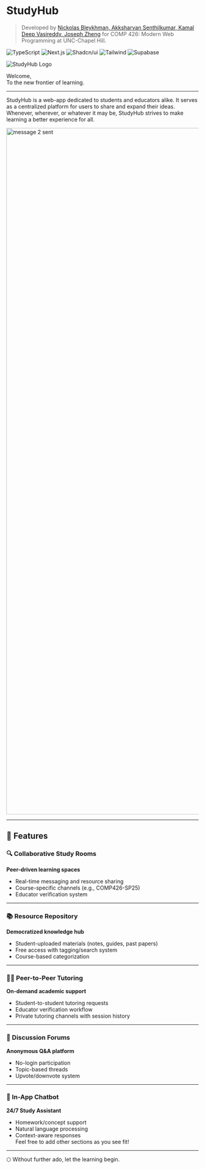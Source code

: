 # StudyHub

> Developed by [Nickolas Bleykhman, Akksharvan Senthilkumar, Kamal Deep Vasireddy, Joseph Zheng]() for COMP 426: Modern Web Programming at UNC-Chapel Hill.

![TypeScript](https://img.shields.io/badge/-TypeScript-05122A?style=flat&logo=typescript)
![Next.js](https://img.shields.io/badge/-Next.js-05122A?style=flat&logo=nextdotjs)
![Shadcn/ui](https://img.shields.io/badge/-Shadcn_UI-05122A?style=flat&logo=shadcnui)
![Tailwind](https://img.shields.io/badge/-Tailwind-05122A?style=flat&logo=tailwindcss)
![Supabase](https://img.shields.io/badge/-Supabase-05122A?style=flat&logo=supabase)

![StudyHub Logo](<img width="1491" alt="Screenshot 2025-04-30 at 12 02 11 AM" src="https://github.com/user-attachments/assets/933d634d-de38-4239-b4e8-878a8dd34817" />)

Welcome,  
 To the new frontier of learning.


---

StudyHub is a web-app dedicated to students and educators alike. It serves as a centralized platform for users to share and expand their ideas. Whenever, wherever, or whatever it may be, StudyHub strives to make learning a better experience for all.

 <img width="1800" alt="message 2 sent" src="https://github.com/user-attachments/assets/44609564-8940-4f02-b9d6-cc2c54e84a07" />
 
 ---
 
 ## 🚀 Features
 
 ### 🔍 Collaborative Study Rooms
  **Peer-driven learning spaces**  
  - Real-time messaging and resource sharing  
  - Course-specific channels (e.g., COMP426-SP25)  
  - Educator verification system  
  
  ---
  
  ### 📚 Resource Repository
  **Democratized knowledge hub**  
  - Student-uploaded materials (notes, guides, past papers)  
  - Free access with tagging/search system  
  - Course-based categorization  
  
  ---
  
  ### 👩🏫 Peer-to-Peer Tutoring
  **On-demand academic support**  
  - Student-to-student tutoring requests  
  - Educator verification workflow  
  - Private tutoring channels with session history  
  
  
  ---
  
  ### 💬 Discussion Forums
  **Anonymous Q&A platform**  
  - No-login participation  
  - Topic-based threads  
  - Upvote/downvote system  
  
  
  ---
  
  ### 🤖 In-App Chatbot
  **24/7 Study Assistant**  
  - Homework/concept support  
  - Natural language processing  
  - Context-aware responses  
   Feel free to add other sections as you see fit!

---

⬡ Without further ado, let the learning begin.
